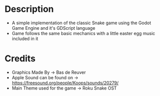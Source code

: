 # Description
- A simple implementation of the classic Snake game using the Godot Game Engine and it's GDScript language <br/>
- Game follows the same basic mechanics with a little easter egg music included in it <br/>
# Credits
- Graphics Made By -> Bas de Reuver <br/>
- Apple Sound can be found on -> https://freesound.org/people/Koops/sounds/20279/ <br/>
- Main Theme used for the game  -> Roku Snake OST
